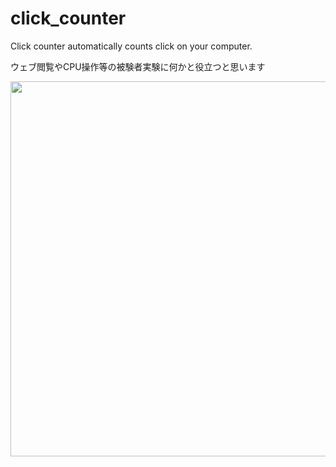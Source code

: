 # click_counter
Click counter automatically counts click on your computer.

ウェブ閲覧やCPU操作等の被験者実験に何かと役立つと思います


<img src="https://github.com/shutokawabata0723/click_counter/blob/master/sample.gif" width="900px" height="600">
